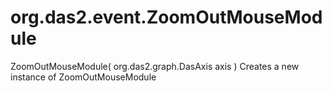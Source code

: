 # org.das2.event.ZoomOutMouseModule
ZoomOutMouseModule( org.das2.graph.DasAxis axis )
Creates a new instance of ZoomOutMouseModule

